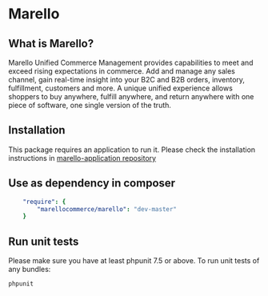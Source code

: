 Marello
========================

What is Marello?
-----------

Marello Unified Commerce Management provides capabilities to meet and exceed rising expectations in commerce. Add and manage any sales channel, gain real-time insight into your B2C and B2B orders, inventory, fulfillment, customers and more. A unique unified experience allows shoppers to buy anywhere, fulfill anywhere, and return anywhere with one piece of software, one single version of the truth.

Installation
------------

This package requires an application to run it.
Please check the installation instructions in [marello-application repository][1]

Use as dependency in composer
------------

```yaml
    "require": {
        "marellocommerce/marello": "dev-master"
    }
```

Run unit tests
--------------

Please make sure you have at least phpunit 7.5 or above.
To run unit tests of any bundles:

```bash
phpunit
```

[1]: https://github.com/marellocommerce/marello-application